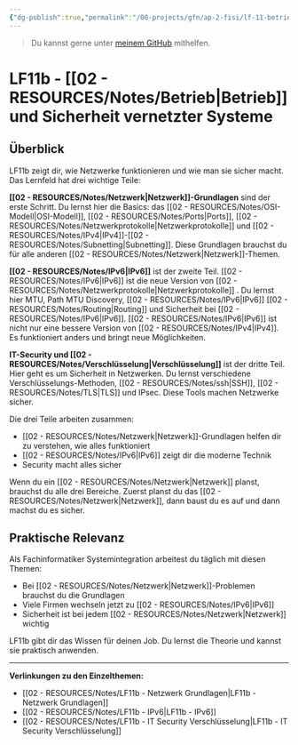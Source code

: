 ```yaml
---
{"dg-publish":true,"permalink":"/00-projects/gfn/ap-2-fisi/lf-11-betrieb-und-sicherheit-vernetzter-systeme-gewaehrleisten/","tags":["GFN/LF11/FISI"],"noteIcon":"","updated":"2025-09-16T12:27:36.213+02:00"}
---
```


> Du kannst gerne unter [meinem GitHub](https://github.com/U-L-M-S/digital-garden) mithelfen.

# LF11b - [[02 - RESOURCES/Notes/Betrieb\|Betrieb]] und Sicherheit vernetzter Systeme

## Überblick

LF11b zeigt dir, wie Netzwerke funktionieren und wie man sie sicher macht. Das Lernfeld hat drei wichtige Teile:

**[[02 - RESOURCES/Notes/Netzwerk\|Netzwerk]]-Grundlagen** sind der erste Schritt. Du lernst hier die Basics: das [[02 - RESOURCES/Notes/OSI-Modell\|OSI-Modell]], [[02 - RESOURCES/Notes/Ports\|Ports]], [[02 - RESOURCES/Notes/Netzwerkprotokolle\|Netzwerkprotokolle]] und [[02 - RESOURCES/Notes/IPv4\|IPv4]]-[[02 - RESOURCES/Notes/Subnetting\|Subnetting]]. Diese Grundlagen brauchst du für alle anderen [[02 - RESOURCES/Notes/Netzwerk\|Netzwerk]]-Themen.

**[[02 - RESOURCES/Notes/IPv6\|IPv6]]** ist der zweite Teil. [[02 - RESOURCES/Notes/IPv6\|IPv6]] ist die neue Version von [[02 - RESOURCES/Notes/Netzwerkprotokolle\|Netzwerkprotokolle]] . Du lernst hier MTU, Path MTU Discovery, [[02 - RESOURCES/Notes/IPv6\|IPv6]] [[02 - RESOURCES/Notes/Routing\|Routing]] und Sicherheit bei [[02 - RESOURCES/Notes/IPv6\|IPv6]]. [[02 - RESOURCES/Notes/IPv6\|IPv6]] ist nicht nur eine bessere Version von [[02 - RESOURCES/Notes/IPv4\|IPv4]]. Es funktioniert anders und bringt neue Möglichkeiten.

**IT-Security und [[02 - RESOURCES/Notes/Verschlüsselung\|Verschlüsselung]]** ist der dritte Teil. Hier geht es um Sicherheit in Netzwerken. Du lernst verschiedene Verschlüsselungs-Methoden, [[02 - RESOURCES/Notes/ssh\|SSH]], [[02 - RESOURCES/Notes/TLS\|TLS]] und IPsec. Diese Tools machen Netzwerke sicher.

Die drei Teile arbeiten zusammen:

- [[02 - RESOURCES/Notes/Netzwerk\|Netzwerk]]-Grundlagen helfen dir zu verstehen, wie alles funktioniert
- [[02 - RESOURCES/Notes/IPv6\|IPv6]] zeigt dir die moderne Technik
- Security macht alles sicher

Wenn du ein [[02 - RESOURCES/Notes/Netzwerk\|Netzwerk]] planst, brauchst du alle drei Bereiche. Zuerst planst du das [[02 - RESOURCES/Notes/Netzwerk\|Netzwerk]], dann baust du es auf und dann machst du es sicher.

## Praktische Relevanz

Als Fachinformatiker Systemintegration arbeitest du täglich mit diesen Themen:

- Bei [[02 - RESOURCES/Notes/Netzwerk\|Netzwerk]]-Problemen brauchst du die Grundlagen
- Viele Firmen wechseln jetzt zu [[02 - RESOURCES/Notes/IPv6\|IPv6]]
- Sicherheit ist bei jedem [[02 - RESOURCES/Notes/Netzwerk\|Netzwerk]] wichtig

LF11b gibt dir das Wissen für deinen Job. Du lernst die Theorie und kannst sie praktisch anwenden.

---

**Verlinkungen zu den Einzelthemen:**

- [[02 - RESOURCES/Notes/LF11b - Netzwerk Grundlagen\|LF11b - Netzwerk Grundlagen]]
- [[02 - RESOURCES/Notes/LF11b - IPv6\|LF11b - IPv6]]
- [[02 - RESOURCES/Notes/LF11b - IT Security Verschlüsselung\|LF11b - IT Security Verschlüsselung]]